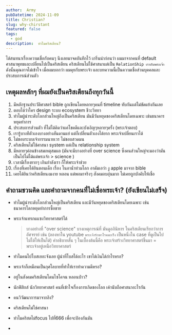 ```yaml
---
author:  Army
pubDatetime: 2024-11-09
title: Christian?
slug: why-chirstant
featured: false
tags:
  - god
description:  ทำไมคริสเตียน?
---
```


ได้สนทนาเรื่องความเชื่อกับคนๆ นึงเลยมาจดบันทึกไว้
เกริ่นนำก่อนว่า ผมมาจากคนที่ default ศาสนาพุทธและเปลี่ยนไปเป็นคริสเตียน คริสเตียนไม่ใช้ศาสนาแต่เป็น `RelationShip เรากับพระเจ้า`
ดังนั้นคุณอาจไม่เข้าใจ เมื่อผมบอกว่า ผมคุยกับพระเจ้า และบทความนี้เป็นความเชื่อส่วนบุคคลและประสบการณ์ส่วนตัว


## เหตุผลหลักๆ ที่ผมยังเป็นคริสเตียนถึงทุกวันนี้

1. มีหลักฐานประวัติศาสตร์   bible ถูกเขียนโดยหลายๆคนที่ timeline ทับกันแต่ไม่ขัดแย้งกันเลย
2. ตอบได้ว่าใคร design  ระบบ ecosystem ชีวะวิทยา  
3. ทำไมผู้นำระดับโลกส่วนใหญ่ถึงเป็นคริสเตียน  มันมีวันหยุดของคริสเตียนโดยเฉพาะ เช่นธนาคารหยุดทำการ
4. ประสบการส่วนตัว ที่ไม่ได้คิดว่าแค่โชคดีและบังเอิญๆหลายๆครั้ง (พระเจ้าตอบ)
5. เรารู้บางทีตัวเองบางอย่างสันดานแย่ แต่ก็เปลี่ยนตัวเองได้ยาก  พระเจ้าเปลี่ยนเราได้  
6. ไม่ชอบระบบเจ้ากรรมนายเวร  ไม่ชอบสวดมน
7. คริสเตียนไม่ใช้ศาสนา system แต่เป็น relationship system
8. มีหลายๆค่อนข้างสมเหตุสมผล (มันจะมีบางอย่างที่ over science ซึ่งคนส่วนใหญ่จะมองว่ามันเป็นไปไม่ได้แต่พระเจ้า > science )
9. เวลามีเรื่องยากๆ เกินกำลังเรา ก็ให้พระเจ้าช่วย
10. เรื่องที่เคยได้ยินตอนเด็ก เรื่อง โนอาน้ำท่วมโลก อาดัมเอว่า งู apple มาจาก bible
11. เคยได้ยินว่าคริสเตียนงมงาย  หลอน  แต่พอมาจริงๆ สังคมอบอุ่นมาก ไม่เคยถูกบังคับให้เชื่อ

## คำถามชวนคิด และคำถามจากคนที่ไม่เชื่อพระเจ้า? (ยังเขียนไม่เสร็จ)

- ทำไมผู้นำระดับโลกส่วนใหญ่เป็นคริสเตียน และมีวันหยุดของคริสเตียนโดยเฉพาะ เช่น ธนาคารโลกหยุดทำการซื้อขาย

- พระเจ้าแทรกแแซงวิทยาศาสตร์ได้  
  > บางอย่างที่ "over science"  บางเหตุการณ์ที่ มันดูอภินิหาร ในคริสเตียนเรียกว่าการอัศจรรย์  เช่น (ลองหาใน youtube `พระเจ้ารักษาโรคมะเร็ง`  เป็นหนึ่งใน case ที่ดูเป็นไปไม่ได้ให้เป็นได้) คำอธิบายสั้น ๆ ในเบื้องต้นนี้คือ พระเจ้าสร้างวิทยาศาสตร์ขึ้นมา = พระเจ้าอยู่เหนือวิทยาศาสตร์

- ทำไมคนไปโบสเยอะจังเลย ผู้นำที่โบสได้อะไร เขาได้เงินได้กำไรหรอ?
- พระเจ้าก็เหมือนเป็นกุศโลบายที่ทำให้เราทำความดีหรอ?
- อยู่ในสังคมคริสเตียนโดนไซโคจน หลอนป่าว?
- นักฟิสิกส์ นักวิทยาศาสตร์ คนที่เข้าใจเรื่องการเกิดของโลก เค้านับถือศาสนาอะไรกัน
- คนวิวัฒนาการมาจากลิง?
- คริสเตียนไม่ใช่ศาสนา
- ทำไมคริสตไม่focus ไปที่666 เพื่อจะป้องกันมัน
- 